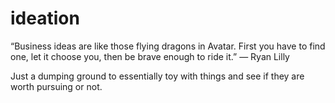 # ideation
“Business ideas are like those flying dragons in Avatar. First you have to find one, let it choose you, then be brave enough to ride it.” ― Ryan Lilly


Just a dumping ground to essentially toy with things and see if they are worth pursuing or not.
